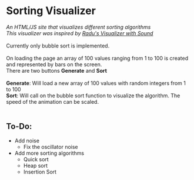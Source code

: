 # Sorting Visualizer
*An HTML/JS site that visualizes different sorting algorithms*<br>
*This visualizer was inspired by [Radu's Visualizer with Sound](https://www.youtube.com/watch?v=_AwSlHlpFuc)*<br>
<br>
Currently only bubble sort is implemented.<br>
<br>
On loading the page an array of 100 values ranging from 1 to 100 is created and represented by bars on the screen.<br>
There are two buttons **Generate** and **Sort**<br>
<br>
**Generate**: Will load a new array of 100 values with random integers from 1 to 100<br>
**Sort**: Will call on the bubble sort function to visualize the algorithm. The speed of the animation can be scaled.<br>
<br>
## To-Do:
- Add noise
  - Fix the oscillator noise
- Add more sorting algorithms
  - Quick sort
  - Heap sort
  - Insertion Sort
